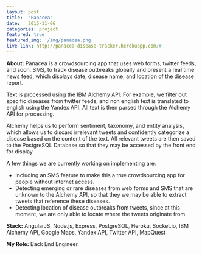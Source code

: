 ```yaml
---
layout: post
title:  "Panacea"
date:   2015-11-06
categories: project
featured: true
featured_img: '/img/panacea.png'
live-link: http://panacea-disease-tracker.herokuapp.com/#
---
```


**About:**
Panacea is a crowdsourcing app that uses web forms, twitter feeds, and soon, SMS, to track disease outbreaks globally and present a real time news feed, which displays date, disease name, and location of the disease report.  

Text is processed using the IBM Alchemy API. For example, we filter out specific diseases from twitter feeds, and non english text is translated to english using the Yandex API. All text is then parsed through the Alchemy API for processing. 

Alchemy helps us to perform sentiment, taxonomy, and entity analysis, which allows us to discard irrelevant tweets and confidently categorize a disease based on the content of the text. All relevant tweets are then saved to the PostgreSQL Database so that they may be accessed by the front end for display.

A few things we are currently working on implementing are:

 * Including an SMS feature to make this a true crowdsourcing app for people without internet access.
 * Detecting emerging or rare diseases from web forms and SMS that are unknown to the Alchemy API, so that they we may be able to extract tweets that reference these diseases.
 * Detecting location of disease outbreaks from tweets, since at this moment, we are only able to locate where the tweets originate from.


**Stack:** AngularJS, Node.js, Express, PostgreSQL, Heroku, Socket.io, IBM Alchemy API, Google Maps, Yandex API, Twitter API, MapQuest

**My Role:** Back End Engineer.

